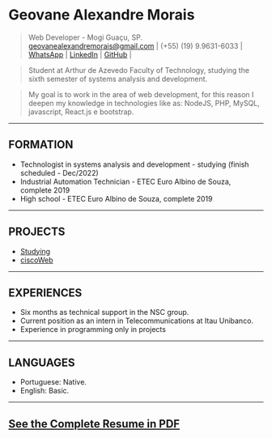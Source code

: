 # Geovane Alexandre Morais
> Web Developer - Mogi Guaçu, SP. \
> [geovanealexandremorais@gmail.com](mailto:geovanealexandremorais@gmail.com)
| (+55) (19) 9.9631-6033
| [WhatsApp](https://api.whatsapp.com/send?phone=5519996316033)
| [LinkedIn](https://www.linkedin.com/in/geovane-alexandre-morais-b901561a5/)
| [GitHub](https://github.com/geovane-morais) |

> Student at Arthur de Azevedo Faculty of Technology, studying the sixth semester of systems analysis and development.

> My goal is to work in the area of web development, for this reason I deepen my knowledge in technologies like as: NodeJS, PHP, MySQL, javascript, React.js e bootstrap.
-----

## FORMATION
- Technologist in systems analysis and development - studying (finish scheduled - Dec/2022)
- Industrial Automation Technician - ETEC Euro Albino de Souza, complete 2019
- High school - ETEC Euro Albino de Souza, complete 2019
-----

## PROJECTS
- [Studying](https://github.com/geovane-morais/web)
- [ciscoWeb](https://github.com/geovane-morais/ciscoWeb)
-----

## EXPERIENCES
- Six months as technical support in the NSC group.
- Current position as an intern in Telecommunications at Itau Unibanco.
- Experience in programming only in projects
-----

## LANGUAGES
- Portuguese: Native.
- English: Basic.
-----

## [See the Complete Resume in PDF](/docs/GeovaneMorais.pdf)
